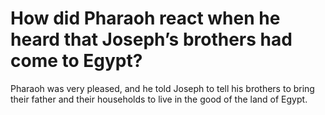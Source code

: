 # How did Pharaoh react when he heard that Joseph’s brothers had come to Egypt?

Pharaoh was very pleased, and he told Joseph to tell his brothers to bring their father and their households to live in the good of the land of Egypt.
